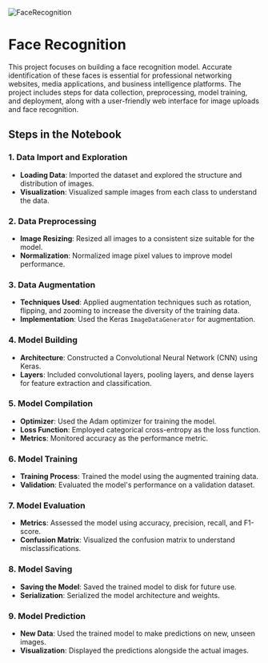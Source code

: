 ![FaceRecognition](https://github.com/user-attachments/assets/dbbcca59-a78e-469b-8695-e6610d26b4f0)
# Face Recognition

This project focuses on building a face recognition model. Accurate identification of these faces is essential for professional networking websites, media applications, and business intelligence platforms. The project includes steps for data collection, preprocessing, model training, and deployment, along with a user-friendly web interface for image uploads and face recognition.

## Steps in the Notebook

### 1. Data Import and Exploration
- **Loading Data**: Imported the dataset and explored the structure and distribution of images.
- **Visualization**: Visualized sample images from each class to understand the data.

### 2. Data Preprocessing
- **Image Resizing**: Resized all images to a consistent size suitable for the model.
- **Normalization**: Normalized image pixel values to improve model performance.

### 3. Data Augmentation
- **Techniques Used**: Applied augmentation techniques such as rotation, flipping, and zooming to increase the diversity of the training data.
- **Implementation**: Used the Keras `ImageDataGenerator` for augmentation.

### 4. Model Building
- **Architecture**: Constructed a Convolutional Neural Network (CNN) using Keras.
- **Layers**: Included convolutional layers, pooling layers, and dense layers for feature extraction and classification.

### 5. Model Compilation
- **Optimizer**: Used the Adam optimizer for training the model.
- **Loss Function**: Employed categorical cross-entropy as the loss function.
- **Metrics**: Monitored accuracy as the performance metric.

### 6. Model Training
- **Training Process**: Trained the model using the augmented training data.
- **Validation**: Evaluated the model's performance on a validation dataset.

### 7. Model Evaluation
- **Metrics**: Assessed the model using accuracy, precision, recall, and F1-score.
- **Confusion Matrix**: Visualized the confusion matrix to understand misclassifications.

### 8. Model Saving
- **Saving the Model**: Saved the trained model to disk for future use.
- **Serialization**: Serialized the model architecture and weights.

### 9. Model Prediction
- **New Data**: Used the trained model to make predictions on new, unseen images.
- **Visualization**: Displayed the predictions alongside the actual images.
